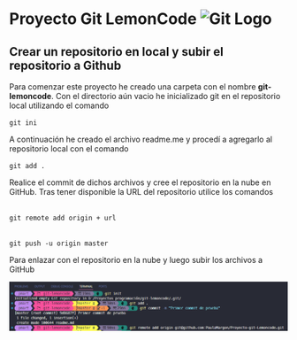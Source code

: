 # Proyecto Git LemonCode ![Git Logo](https://img.shields.io/badge/GIT-E44C30?style=for-the-badge&logo=git&logoColor=white)

## Crear un repositorio en local y subir el repositorio a Github

Para comenzar este proyecto he creado una carpeta con el nombre **git-lemoncode**. Con el directorio aún vacio he inicializado git en el repositorio local utilizando el comando

```git
git ini
```

A continuación he creado el archivo readme.me y procedí a agregarlo al repositorio local con el comando

```git
git add .
```

Realice el commit de dichos archivos y cree el repositorio en la nube en GitHub. Tras tener disponible la URL del repositorio utilice los comandos

```git

git remote add origin + url

```

```git

git push -u origin master

```

Para enlazar con el repositorio en la nube y luego subir los archivos a GitHub

![Alt text](/img/1.png)
